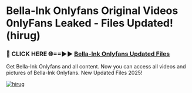 # Bella-Ink Onlyfans Original Videos 0nlyFans Leaked - Files Updated! (hirug)

<h3>🔴 CLICK HERE 🌐==►► <a href="https://tinyurl.com/2m67pmp6" rel="nofollow">Bella-Ink Onlyfans Updated Files</a></h3>

Get Bella-Ink Onlyfans and all content. Now you can access all videos and pictures of Bella-Ink Onlyfans. New Updated Files 2025!

[![hirug](https://i.imgur.com/H4QAA4z.gif)](https://tinyurl.com/2m67pmp6)